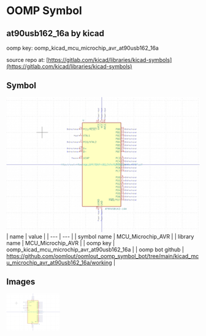 # OOMP Symbol  
## at90usb162_16a  by kicad  
  
oomp key: oomp_kicad_mcu_microchip_avr_at90usb162_16a  
  
source repo at: [https://gitlab.com/kicad/libraries/kicad-symbols](https://gitlab.com/kicad/libraries/kicad-symbols)  
## Symbol  
  
[![working.png](working_600.png)](working.png)  
| name | value | 
| --- | --- | 
| symbol name | MCU_Microchip_AVR | 
| library name | MCU_Microchip_AVR | 
| oomp key | oomp_kicad_mcu_microchip_avr_at90usb162_16a | 
| oomp bot github | https://github.com/oomlout/oomlout_oomp_symbol_bot/tree/main/kicad_mcu_microchip_avr_at90usb162_16a/working | 
## Images  
  
[![working.png](working_140.png)](working.png)  
